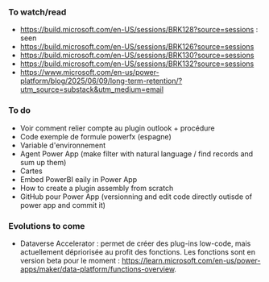### To watch/read
- https://build.microsoft.com/en-US/sessions/BRK128?source=sessions : seen
- https://build.microsoft.com/en-US/sessions/BRK126?source=sessions
- https://build.microsoft.com/en-US/sessions/BRK130?source=sessions
- https://build.microsoft.com/en-US/sessions/BRK132?source=sessions
- https://www.microsoft.com/en-us/power-platform/blog/2025/06/09/long-term-retention/?utm_source=substack&utm_medium=email

### To do
- Voir comment relier compte au plugin outlook + procédure
- Code exemple de formule powerfx (espagne)
- Variable d'environnement
- Agent Power App (make filter with natural language / find records and sum up them)
- Cartes
- Embed PowerBI eaily in Power App
- How to create a plugin assembly from scratch
- GitHub pour Power App (versionning and edit code directly outisde of power app and commit it)


### Evolutions to come
- Dataverse Accelerator : permet de créer des plug-ins low-code, mais actuellement dépriorisée au profit des fonctions. Les fonctions sont en version beta pour le moment : https://learn.microsoft.com/en-us/power-apps/maker/data-platform/functions-overview.
